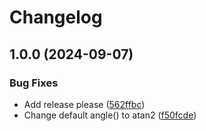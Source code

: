 # Changelog

## 1.0.0 (2024-09-07)


### Bug Fixes

* Add release please ([562ffbc](https://github.com/CheyneWilson/geometry-lib-2d/commit/562ffbc46eb4be151e0ff48260ca46968336f725))
* Change default angle() to atan2 ([f50fcde](https://github.com/CheyneWilson/geometry-lib-2d/commit/f50fcdedc439eb3e5b016499f18cb3025d04f5e6))
